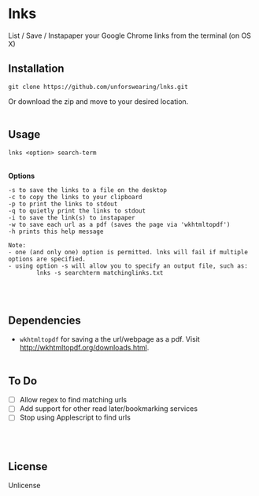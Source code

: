 # lnks
List / Save / Instapaper your Google Chrome links from the terminal (on OS X)

## Installation

`git clone https://github.com/unforswearing/lnks.git`

Or download the zip and move to your desired location.
<br><br>

## Usage

`lnks <option> search-term`
<br><br>

**Options**

	-s to save the links to a file on the desktop
	-c to copy the links to your clipboard
	-p to print the links to stdout
	-q to quietly print the links to stdout
	-i to save the link(s) to instapaper
	-w to save each url as a pdf (saves the page via 'wkhtmltopdf')
	-h prints this help message

	Note:
	- one (and only one) option is permitted. lnks will fail if multiple options are specified.
	- using option -s will allow you to specify an output file, such as:
			lnks -s searchterm matchinglinks.txt
<br><br>

## Dependencies
- `wkhtmltopdf` for saving a the url/webpage as a pdf. Visit http://wkhtmltopdf.org/downloads.html.
<br><br>

## To Do

- [ ] Allow regex to find matching urls
- [ ] Add support for other read later/bookmarking services
- [ ] Stop using Applescript to find urls

<br><br>

## License

Unlicense
